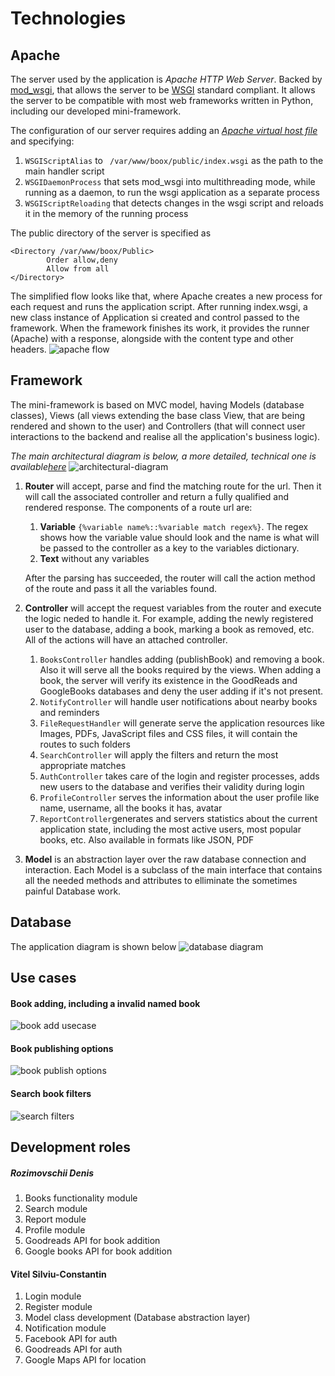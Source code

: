 
# Technologies

## Apache
The server used by the application is *Apache HTTP Web Server*. Backed by [mod_wsgi](https://modwsgi.readthedocs.io/en/develop/), that allows the server to be [WSGI](https://en.wikipedia.org/wiki/Web_Server_Gateway_Interface) standard compliant. 
It allows the server to be compatible with most web frameworks written in Python, including our developed mini-framework.

The configuration of our server requires adding an [_Apache virtual host file_](https://httpd.apache.org/docs/2.4/vhosts/) and specifying:
1. `WSGIScriptAlias` to ` /var/www/boox/public/index.wsgi` as the path to the main handler script
2. `WSGIDaemonProcess` that sets mod_wsgi into multithreading mode, while running as a daemon, to run the wsgi application as a separate process
3. `WSGIScriptReloading` that detects changes in the wsgi script and reloads it in the memory of the running process

The public directory of the server is specified as
```
<Directory /var/www/boox/Public>
        Order allow,deny
        Allow from all
</Directory>
```
The simplified flow looks like that, where Apache creates a new process for each request and runs the application script.
After running index.wsgi, a new class instance of Application si created and control passed to the framework. When the framework finishes its work, it provides the runner (Apache) with a response, alongside with the content type and  other headers.
![apache flow](https://raw.githubusercontent.com/beaverden/boox/master/docs/images/apache_diagram.png?token=AKZybneF-sxbPXWBuihMAZTVpx-kHtT1ks5a-_hKwA%3D%3D)

## Framework
The mini-framework is based on MVC model, having Models (database classes), Views (all views extending the base class View, that are being rendered and shown to the user) and Controllers (that will connect user interactions to the backend and realise all the application's business logic). 

_The main architectural diagram is below, a more detailed, technical one is available[here](https://github.com/beaverden/boox/blob/master/docs/architecture/ArchitecturalDiagram.svg)_
![architectural-diagram](https://github.com/beaverden/boox/blob/master/docs/architecture/GeneralDiagram.svg)

1. **Router** will accept, parse and find the matching route for the url. Then it will call the associated controller and return a fully qualified and rendered response.
    The components of a route url are:
    1. **Variable** `{%variable name%::%variable match regex%}`. The regex shows how the variable value should look and the name is what will be passed to the controller as a key to the variables dictionary.
    2. **Text** without any variables
    
    After the parsing has succeeded, the router will call the action method of the route and pass it all the variables found.

2. **Controller** will accept the request variables from the router and execute the logic neded to handle it. For example, adding the newly registered user to the database, adding a book, marking a book as removed, etc. All of the actions will have an attached controller.
    1. `BooksController` handles adding (publishBook) and removing a book. Also it will serve all the books required by the views. When adding a book, the server will verify its existence in the GoodReads and GoogleBooks databases and deny the user adding if it's not present.
    2. `NotifyController` will handle user notifications about nearby books and reminders
    3. `FileRequestHandler` will generate serve the application resources like Images, PDFs, JavaScript files and CSS files, it will contain the routes to such folders
    4. `SearchController` will apply the filters and return the most appropriate matches
    5. `AuthController` takes care of the login and register processes, adds new users to the database and verifies their validity during login
    6. `ProfileController` serves the information about the user profile like name, username, all the books it has, avatar
    7. `ReportController`generates and servers statistics about the current application state, including the most active users, most popular books, etc. Also available in formats like JSON, PDF

3. **Model** is an abstraction layer over the raw database connection and interaction. Each Model is a subclass of the main interface that contains all the needed methods and attributes to elliminate the sometimes painful Database work. 
	


## Database
The application diagram is shown below
![database diagram](https://raw.githubusercontent.com/beaverden/boox/master/docs/architecture/DatabaseDiagram.png?token=AKZybg9Ly2-z5ibOok49CzRT3YXlWdpFks5a_AAjwA%3D%3D)

## Use cases
#### Book adding, including a invalid named book
![book add usecase](https://github.com/beaverden/boox/blob/master/docs/usecase/svg/AddBookUseCase.svg)

#### Book publishing options
![book publish options](https://github.com/beaverden/boox/blob/master/docs/usecase/svg/PublishBook.svg)

#### Search book filters
![search filters](https://github.com/beaverden/boox/blob/master/docs/usecase/svg/SearchUseCase.svg)


## Development roles
##### Rozimovschii Denis 
1. Books functionality module
2. Search module
3. Report module
4. Profile module
5. Goodreads API for book addition
6. Google books API for book addition

#### Vitel Silviu-Constantin
1. Login module
2. Register module
3. Model class development (Database abstraction layer)
4. Notification module
5. Facebook API for auth
6. Goodreads API for auth
7. Google Maps API for location